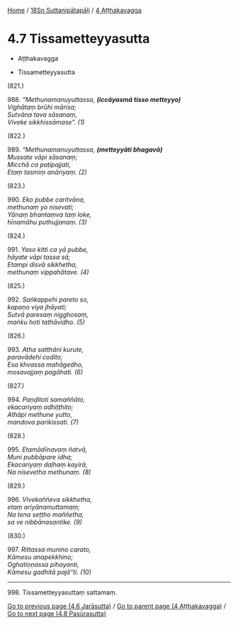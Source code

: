 
[Home](/) / [18Sn Suttanipātapāḷi](...md) / [4 Aṭṭhakavagga](../18Sn/4.md)

# 4.7 Tissametteyyasutta

* Aṭṭhakavagga

* Tissametteyyasutta

(821.)

988\. _“Methunamanuyuttassa, __(iccāyasmā tisso metteyyo)___  
_Vighātaṃ brūhi mārisa;_  
_Sutvāna tava sāsanaṃ,_  
_Viveke sikkhissāmase”. (1)_  


(822.)

989\. _“Methunamanuyuttassa, __(metteyyāti bhagavā)___  
_Mussate vāpi sāsanaṃ;_  
_Micchā ca paṭipajjati,_  
_Etaṃ tasmiṃ anāriyaṃ. (2)_  


(823.)

990\. _Eko pubbe caritvāna,_  
_methunaṃ yo nisevati;_  
_Yānaṃ bhantaṃva taṃ loke,_  
_hīnamāhu puthujjanaṃ. (3)_  


(824.)

991\. _Yaso kitti ca yā pubbe,_  
_hāyate vāpi tassa sā;_  
_Etampi disvā sikkhetha,_  
_methunaṃ vippahātave. (4)_  


(825.)

992\. _Saṅkappehi pareto so,_  
_kapaṇo viya jhāyati;_  
_Sutvā paresaṃ nigghosaṃ,_  
_maṅku hoti tathāvidho. (5)_  


(826.)

993\. _Atha satthāni kurute,_  
_paravādehi codito;_  
_Esa khvassa mahāgedho,_  
_mosavajjaṃ pagāhati. (6)_  


(827.)

994\. _Paṇḍitoti samaññāto,_  
_ekacariyaṃ adhiṭṭhito;_  
_Athāpi methune yutto,_  
_mandova parikissati. (7)_  


(828.)

995\. _Etamādīnavaṃ ñatvā,_  
_Muni pubbāpare idha;_  
_Ekacariyaṃ daḷhaṃ kayirā,_  
_Na nisevetha methunaṃ. (8)_  


(829.)

996\. _Vivekaññeva sikkhetha,_  
_etaṃ ariyānamuttamaṃ;_  
_Na tena seṭṭho maññetha,_  
_sa ve nibbānasantike. (9)_  


(830.)

997\. _Rittassa munino carato,_  
_Kāmesu anapekkhino;_  
_Oghatiṇṇassa pihayanti,_  
_Kāmesu gadhitā pajā”ti. (10)_  


---

998\. Tissametteyyasuttaṃ sattamaṃ.



[Go to previous page (4.6 Jarāsutta)](4.6.md) / [Go to parent page (4 Aṭṭhakavagga)](../18Sn/4.md) / [Go to next page (4.8 Pasūrasutta)](4.8.md)


